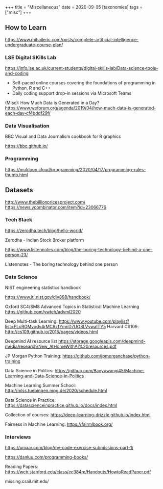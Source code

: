 +++
title = "Miscellaneous"
date = 2020-09-05
[taxonomies]
tags = ["misc"]
+++


## How to Learn
https://www.mihaileric.com/posts/complete-artificial-intelligence-undergraduate-course-plan/

### LSE Digital SKills Lab
https://info.lse.ac.uk/current-students/digital-skills-lab/Data-science-tools-and-coding
+ Self-paced online courses covering the foundations of programming in Python, R and C++
+ Daily coding support drop-in sessions via Microsoft Teams

(Misc): How Much Data is Generated in a Day? 
https://www.weforum.org/agenda/2019/04/how-much-data-is-generated-each-day-cf4bddf29f/

### Data Visualisation

BBC Visual and Data Journalism cookbook for R graphics

https://bbc.github.io/

### Programming

https://muldoon.cloud/programming/2020/04/17/programming-rules-thumb.html



## Datasets
http://www.thebillionpricesproject.com/
https://news.ycombinator.com/item?id=23066776


### Tech Stack

https://zerodha.tech/blog/hello-world/

Zerodha - Indian Stock Broker platform

https://www.listennotes.com/blog/the-boring-technology-behind-a-one-person-23/

Listennotes - The boring technology behind one person




### Data Science

NIST engineering statistics handbook

https://www.itl.nist.gov/div898/handbook/


Oxford SC4/SM8 Advanced Topics in Statistical Machine Learning
https://github.com/ywteh/advml2020

Deep Multi-task Learning: https://www.youtube.com/playlist?list=PLoROMvodv4rMC6zfYmnD7UG3LVvwaITY5
Harvard CS109: http://cs109.github.io/2015/pages/videos.html



Deepmind AI resource list https://storage.googleapis.com/deepmind-media/research/New_AtHomeWithAI%20resources.pdf

JP Morgan Python Training: https://github.com/jpmorganchase/python-training

Data Science in Politics: https://github.com/Banyuwangi45/Machine-Learning-and-Data-Science-in-Politics

Machine Learning Summer School: http://mlss.tuebingen.mpg.de/2020/schedule.html


Data Science in Practice: https://datascienceinpractice.github.io/docs/index.html

Collection of courses: https://deep-learning-drizzle.github.io/index.html

Fairness in Machine Learning: https://fairmlbook.org/



### Interviews
https://umaar.com/blog/my-code-exercise-submissions-part-1/


https://danluu.com/programming-books/


Reading Papers: https://web.stanford.edu/class/ee384m/Handouts/HowtoReadPaper.pdf


missing.csail.mit.edu/